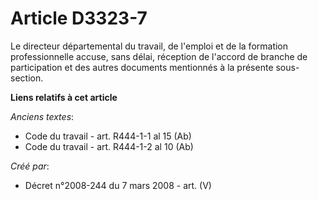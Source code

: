 # Article D3323-7

Le directeur départemental du travail, de l'emploi et de la formation professionnelle accuse, sans délai, réception de
l'accord de branche de participation et des autres documents mentionnés à la présente sous-section.

**Liens relatifs à cet article**

_Anciens textes_:

  - Code du travail - art. R444-1-1 al 15 (Ab)
  - Code du travail - art. R444-1-2 al 10 (Ab)

_Créé par_:

  - Décret n°2008-244 du 7 mars 2008 - art. (V)
